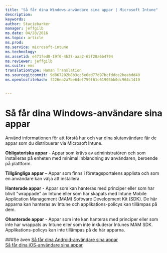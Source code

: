 ```yaml
---
title: "Så får dina Windows-användare sina appar | Microsoft Intune"
description: 
keywords: 
author: Staciebarker
manager: jeffgilb
ms.date: 04/28/2016
ms.topic: article
ms.prod: 
ms.service: microsoft-intune
ms.technology: 
ms.assetid: e471fed8-19f0-4b37-aaa2-65f28a6b4794
ms.reviewer: jeffgilb
ms.suite: ems
translationtype: Human Translation
ms.sourcegitcommit: 9d867202b8b3cc5e6ed77d97bcfddce2beabdd40
ms.openlocfilehash: f226ea2a7be64ef759f61c61903bb0dc964c1410


---
```



# Så får dina Windows-användare sina appar

Använd informationen för att förstå hur och var dina slutanvändare får de appar som du distribuerar via Microsoft Intune. 

**Obligatoriska appar** - Appar som krävs av administratören och som installeras på enheten med minimal inblandning av användaren, beroende på plattform.

**Tillgängliga appar** – Appar som finns i företagsportalens applista och som en användare kan välja att installera.

**Hanterade appar** - Appar som kan hanteras med principer eller som har blivit "wrappade" av Intune eller som har skapats med Intune Mobile Application Management (MAM) Software Development Kit (SDK). De här apparna kan hanteras av Intune och applikations-policys kan tillämpas på dem.

**Ohanterade appar** - Appar som inte kan hanteras med principer eller som inte har wrappats av Intune eller som inte inkluderar Intunes MAM SDK. Applikations-policys kan inte tillämpas på de här apparna.

###Se även
[Så får dina Android-användare sina appar](how-your-android-users-get-their-apps.md)</br>
[Så får dina iOS-användare sina appar](how-your-ios-users-get-their-apps.md)



<!--HONumber=Jun16_HO4-->


